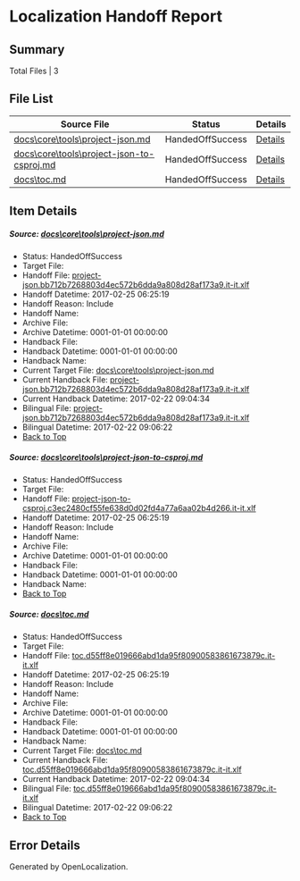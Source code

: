# <a name='report-top'></a> Localization Handoff Report

## Summary
 Total Files | 3

## File List
 Source File | Status | Details 
 ----------- | ------ | ------- 
 [docs\core\tools\project-json.md](https://github.com/dotnet/docs/blob/166dc5d2f22d5ada11dfe59e26cbf2afeb4e4ffb/docs/core/tools/project-json.md) | HandedOffSuccess | [Details](#97f9361fb665d0824bba646f6a196885e1972bf8115)
 [docs\core\tools\project-json-to-csproj.md](https://github.com/dotnet/docs/blob/166dc5d2f22d5ada11dfe59e26cbf2afeb4e4ffb/docs/core/tools/project-json-to-csproj.md) | HandedOffSuccess | [Details](#fcaf5ffd0de8a9ae7d5da8de6c635ed43b15be71114)
 [docs\toc.md](https://github.com/dotnet/docs/blob/166dc5d2f22d5ada11dfe59e26cbf2afeb4e4ffb/docs/toc.md) | HandedOffSuccess | [Details](#448c8b6449dc6d32f10574909f4f6a4fd7041b473474)

## Item Details
##### <a name='97f9361fb665d0824bba646f6a196885e1972bf8115'></a> Source: [docs\core\tools\project-json.md](https://github.com/dotnet/docs/blob/166dc5d2f22d5ada11dfe59e26cbf2afeb4e4ffb/docs/core/tools/project-json.md)
* Status: HandedOffSuccess
* Target File: 
* Handoff File: [project-json.bb712b7268803d4ec572b6dda9a808d28af173a9.it-it.xlf](https://github.com/dotnet/docs.handoff/blob/7b81f07aec6a319d1ca293709d2665d2a4009767/ol-handoff/dotnet/docs.it-it/master/dotnet-core/project-json.bb712b7268803d4ec572b6dda9a808d28af173a9.it-it.xlf)
* Handoff Datetime: 2017-02-25 06:25:19
* Handoff Reason: Include
* Handoff Name: 
* Archive File: 
* Archive Datetime: 0001-01-01 00:00:00
* Handback File: 
* Handback Datetime: 0001-01-01 00:00:00
* Handback Name: 
* Current Target File: [docs\core\tools\project-json.md](https://github.com/dotnet/docs.it-it/blob/1de091bca70f45da9e7e38bea530f2c519ad8c37/docs/core/tools/project-json.md)
* Current Handback File: [project-json.bb712b7268803d4ec572b6dda9a808d28af173a9.it-it.xlf](https://github.com/dotnet/docs.handback/blob/9e45548cf36c6c4afd19b206910f9dfeaef6526e/ol-handback/dotnet/docs.it-it/master/dotnet-core/project-json.bb712b7268803d4ec572b6dda9a808d28af173a9.it-it.xlf)
* Current Handback Datetime: 2017-02-22 09:04:34
* Bilingual File: [project-json.bb712b7268803d4ec572b6dda9a808d28af173a9.it-it.xlf](https://github.com/dotnet/docs.handback/blob/9e45548cf36c6c4afd19b206910f9dfeaef6526e/ol-handback/dotnet/docs.it-it/master/dotnet-core/project-json.bb712b7268803d4ec572b6dda9a808d28af173a9.it-it.xlf)
* Bilingual Datetime: 2017-02-22 09:06:22
* [Back to Top](#report-top)

##### <a name='fcaf5ffd0de8a9ae7d5da8de6c635ed43b15be71114'></a> Source: [docs\core\tools\project-json-to-csproj.md](https://github.com/dotnet/docs/blob/166dc5d2f22d5ada11dfe59e26cbf2afeb4e4ffb/docs/core/tools/project-json-to-csproj.md)
* Status: HandedOffSuccess
* Target File: 
* Handoff File: [project-json-to-csproj.c3ec2480cf55fe638d0d02fd4a77a6aa02b4d266.it-it.xlf](https://github.com/dotnet/docs.handoff/blob/7b81f07aec6a319d1ca293709d2665d2a4009767/ol-handoff/dotnet/docs.it-it/master/dotnet-core/project-json-to-csproj.c3ec2480cf55fe638d0d02fd4a77a6aa02b4d266.it-it.xlf)
* Handoff Datetime: 2017-02-25 06:25:19
* Handoff Reason: Include
* Handoff Name: 
* Archive File: 
* Archive Datetime: 0001-01-01 00:00:00
* Handback File: 
* Handback Datetime: 0001-01-01 00:00:00
* Handback Name: 
* [Back to Top](#report-top)

##### <a name='448c8b6449dc6d32f10574909f4f6a4fd7041b473474'></a> Source: [docs\toc.md](https://github.com/dotnet/docs/blob/166dc5d2f22d5ada11dfe59e26cbf2afeb4e4ffb/docs/toc.md)
* Status: HandedOffSuccess
* Target File: 
* Handoff File: [toc.d55ff8e019666abd1da95f80900583861673879c.it-it.xlf](https://github.com/dotnet/docs.handoff/blob/7b81f07aec6a319d1ca293709d2665d2a4009767/ol-handoff/dotnet/docs.it-it/master/dotnet-core/toc.d55ff8e019666abd1da95f80900583861673879c.it-it.xlf)
* Handoff Datetime: 2017-02-25 06:25:19
* Handoff Reason: Include
* Handoff Name: 
* Archive File: 
* Archive Datetime: 0001-01-01 00:00:00
* Handback File: 
* Handback Datetime: 0001-01-01 00:00:00
* Handback Name: 
* Current Target File: [docs\toc.md](https://github.com/dotnet/docs.it-it/blob/1de091bca70f45da9e7e38bea530f2c519ad8c37/docs/toc.md)
* Current Handback File: [toc.d55ff8e019666abd1da95f80900583861673879c.it-it.xlf](https://github.com/dotnet/docs.handback/blob/9e45548cf36c6c4afd19b206910f9dfeaef6526e/ol-handback/dotnet/docs.it-it/master/dotnet-core/toc.d55ff8e019666abd1da95f80900583861673879c.it-it.xlf)
* Current Handback Datetime: 2017-02-22 09:04:34
* Bilingual File: [toc.d55ff8e019666abd1da95f80900583861673879c.it-it.xlf](https://github.com/dotnet/docs.handback/blob/9e45548cf36c6c4afd19b206910f9dfeaef6526e/ol-handback/dotnet/docs.it-it/master/dotnet-core/toc.d55ff8e019666abd1da95f80900583861673879c.it-it.xlf)
* Bilingual Datetime: 2017-02-22 09:06:22
* [Back to Top](#report-top)


## Error Details

Generated by OpenLocalization.
